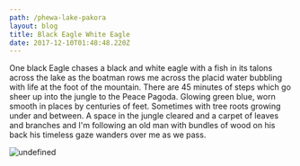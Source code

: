 ```yaml
---
path: /phewa-lake-pakora
layout: blog
title: Black Eagle White Eagle
date: 2017-12-10T01:48:48.220Z
---
```

One black Eagle chases a black and white eagle with a fish in its talons across the lake as the boatman rows me across the placid water bubbling with life at the foot of the mountain. There are 45 minutes of steps which go sheer up into the jungle to the Peace Pagoda. Glowing green blue, worn smooth in places by centuries of feet. Sometimes with tree roots growing under and between. A space in the jungle cleared and a carpet of leaves and branches and I'm following an old man with bundles of wood on his back his timeless gaze wanders over me as we pass. 



![undefined](/images/IMG_1411.JPG)
